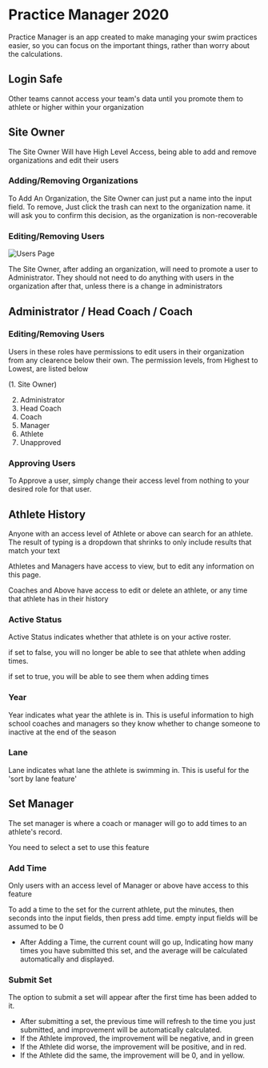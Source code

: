 # Practice Manager 2020

Practice Manager is an app created to make managing your swim practices easier, so you can focus on the important things, rather than worry about the calculations.

## Login Safe

Other teams cannot access your team's data until you promote them to athlete or higher within your organization

## Site Owner

The Site Owner Will have High Level Access, being able to add and remove organizations and edit their users

### Adding/Removing Organizations

To Add An Organization, the Site Owner can just put a name into the input field.
To remove, Just click the trash can next to the organization name. it will ask you to confirm this decision, as the organization is non-recoverable

### Editing/Removing Users

![Users Page]()

The Site Owner, after adding an organization, will need to promote a user to Administrator. They should not need to do anything with users in the organization after that, unless there is a change in administrators

## Administrator / Head Coach / Coach

### Editing/Removing Users

Users in these roles have permissions to edit users in their organization from any clearence below their own. The permission levels, from Highest to Lowest, are listed below

(1. Site Owner)

2. Administrator
3. Head Coach
4. Coach
5. Manager
6. Athlete
7. Unapproved

### Approving Users

To Approve a user, simply change their access level from nothing to your desired role for that user.

## Athlete History

Anyone with an access level of Athlete or above can search for an athlete. The result of typing is a dropdown that shrinks to only include results that match your text

Athletes and Managers have access to view, but to edit any information on this page.

Coaches and Above have access to edit or delete an athlete, or any time that athlete has in their history

### Active Status

Active Status indicates whether that athlete is on your active roster.

if set to false, you will no longer be able to see that athlete when adding times.

if set to true, you will be able to see them when adding times

### Year

Year indicates what year the athlete is in. This is useful information to high school coaches and managers so they know whether to change someone to inactive at the end of the season

### Lane

Lane indicates what lane the athlete is swimming in. This is useful for the 'sort by lane feature'

## Set Manager

The set manager is where a coach or manager will go to add times to an athlete's record.

You need to select a set to use this feature

### Add Time

Only users with an access level of Manager or above have access to this feature

To add a time to the set for the current athlete, put the minutes, then seconds into the input fields, then press add time. empty input fields will be assumed to be 0

- After Adding a Time, the current count will go up, Indicating how many times you have submitted this set, and the average will be calculated automatically and displayed.

### Submit Set

The option to submit a set will appear after the first time has been added to it.

- After submitting a set, the previous time will refresh to the time you just submitted, and improvement will be automatically calculated.
- If the Athlete improved, the improvement will be negative, and in green
- If the Athlete did worse, the improvement will be positive, and in red.
- If the Athlete did the same, the improvement will be 0, and in yellow.

